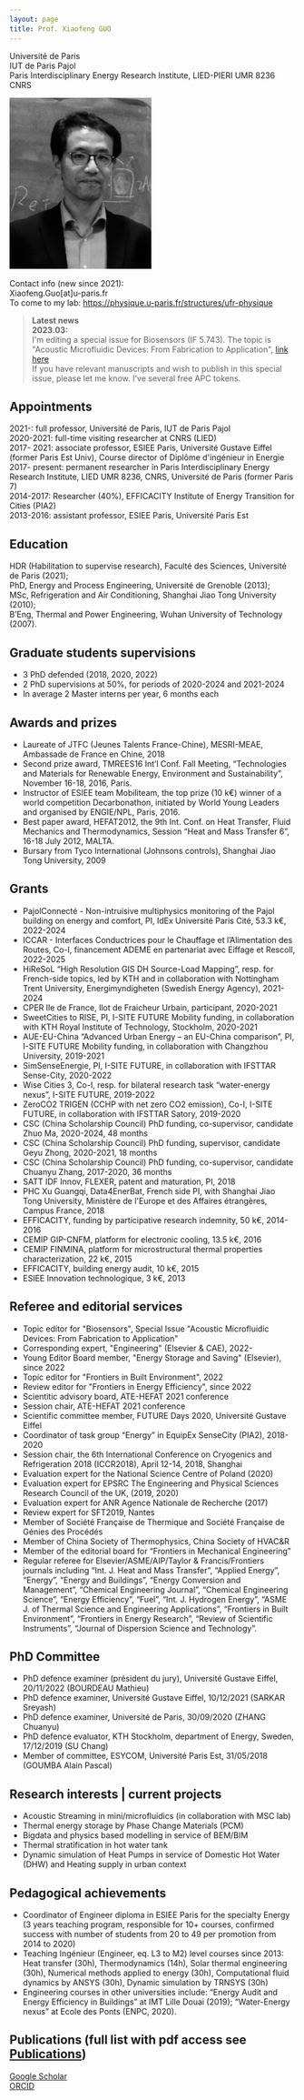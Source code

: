 ```yaml
---
layout: page
title: Prof. Xiaofeng GUO
---
```


 <!--#Prof. Xiaofeng Guo, Université de Paris-->

<!--Professor-->
Université de Paris
\
IUT de Paris Pajol
\
Paris Interdisciplinary Energy Research Institute, LIED-PIERI UMR 8236 CNRS

[<img src="static/img/guophddefense2020.jpg" width="250"/>](image.png)


Contact info (new since 2021):\
Xiaofeng.Guo[at]u-paris.fr\
To come to my lab: <https://physique.u-paris.fr/structures/ufr-physique>

> **Latest news**\
> __2023.03:__\
> I'm editing a special issue for Biosensors (IF 5.743). The topic is "Acoustic Microfluidic Devices: From Fabrication to Application", [link here](https://www.mdpi.com/journal/biosensors/special_issues/Y37EVF7U1I)\
> If you have relevant manuscripts and wish to publish in this special issue, please let me know. I've several free APC tokens.





## Appointments
2021-: full professor, Université de Paris, IUT de Paris Pajol \
2020-2021: full-time visiting researcher at CNRS (LIED)\
2017- 2021: associate professor, ESIEE Paris, Université Gustave Eiffel (former Paris Est Univ), Course director of Diplôme d'ingénieur in Energie
\
2017- present: permanent researcher in Paris Interdisciplinary Energy Research Institute, LIED UMR 8236, CNRS, Université de Paris (former Paris 7)
\
2014-2017: Researcher (40%), EFFICACITY Institute of Energy Transition for Cities (PIA2)
\
2013-2016: assistant professor, ESIEE Paris, Université Paris Est



## Education
HDR (Habilitation to supervise research), Faculté des Sciences, Université de Paris (2021);
\
PhD, Energy and Process Engineering, Université de Grenoble (2013);
\
MSc, Refrigeration and Air Conditioning, Shanghai Jiao Tong University (2010);
\
B’Eng, Thermal and Power Engineering, Wuhan University of Technology (2007).



## Graduate students supervisions
- 3 PhD defended (2018, 2020, 2022)
- 2 PhD supervisions at 50%, for periods of 2020-2024 and 2021-2024
- In average 2 Master interns per year, 6 months each



## Awards and prizes

- Laureate of JTFC (Jeunes Talents France-Chine), MESRI-MEAE, Ambassade de France en Chine, 2018
- Second prize award, TMREES16 Int’l Conf. Fall Meeting, “Technologies and Materials for Renewable Energy, Environment and Sustainability”, November 16-18, 2016, Paris.
- Instructor of ESIEE team Mobiliteam, the top prize (10 k€) winner of a world competition Decarbonathon, initiated by World Young Leaders and organised by ENGIE/NPL, Paris, 2016.
- Best paper award, HEFAT2012, the 9th Int. Conf. on Heat Transfer, Fluid Mechanics and Thermodynamics, Session “Heat and Mass Transfer 6”,  16-18 July 2012, MALTA.
- Bursary from Tyco International (Johnsons controls), Shanghai Jiao Tong University, 2009


## Grants

- PajolConnecté - Non-intruisive multiphysics monitoring of the Pajol building on energy and comfort, PI, IdEx Université Paris Cité, 53.3 k€, 2022-2024
- ICCAR - Interfaces Conductrices pour le Chauffage et l’Alimentation des Routes, Co-I, financement
ADEME en partenariat avec Eiffage et Rescoll, 2022-2025
- HiReSoL “High Resolution GIS DH Source-Load Mapping”, resp. for French-side topics, led by KTH and in collaboration with Nottingham Trent University, Energimyndigheten (Swedish Energy Agency), 2021-2024
- CPER Ile de France, Ilot de Fraicheur Urbain, participant, 2020-2021
- SweetCities to RISE, PI, I-SITE FUTURE Mobility funding, in collaboration with KTH Royal Institute of Technology, Stockholm, 2020-2021
- AUE-EU-China “Advanced Urban Energy – an EU-China comparison”, PI, I-SITE FUTURE Mobility funding, in collaboration with Changzhou University, 2019-2021
- SimSenseEnergie, PI, I-SITE FUTURE, in collaboration with IFSTTAR Sense-City, 2020-2022
- Wise Cities 3, Co-I, resp. for bilateral research task “water-energy nexus”, I-SITE FUTURE, 2019-2022
- ZeroCO2 TRIGEN (CCHP with net zero CO2 emission), Co-I, I-SITE FUTURE, in collaboration with IFSTTAR Satory, 2019-2020
- CSC (China Scholarship Council) PhD funding, co-supervisor, candidate Zhuo Ma, 2020-2024, 48 months
- CSC (China Scholarship Council) PhD funding, supervisor, candidate Geyu Zhong, 2020-2021, 18 months
- CSC (China Scholarship Council) PhD funding, co-supervisor, candidate Chuanyu Zhang, 2017-2020, 36 months
- SATT IDF Innov, FLEXER, patent and maturation, PI, 2018
- PHC Xu Guangqi, Data4EnerBat, French side PI, with Shanghai Jiao Tong University, Ministère de l'Europe et des Affaires étrangères, Campus France, 2018
- EFFICACITY, funding by participative research indemnity, 50 k€, 2014-2016
- CEMIP GIP-CNFM, platform for electronic cooling, 13.5 k€, 2016
- CEMIP FINMINA, platform for microstructural thermal properties characterization, 22 k€, 2015
- EFFICACITY, building energy audit, 10 k€, 2015
- ESIEE Innovation technologique, 3 k€, 2013


## Referee and editorial services
- Topic editor for "Biosensors", Special Issue "Acoustic Microfluidic Devices: From Fabrication to Application"
- Corresponding expert, "Engineering" (Elsevier & CAE), 2022-
- Young Editor Board member, "Energy Storage and Saving" (Elsevier), since 2022
- Topic editor for "Frontiers in Built Environment", 2022
- Review editor for "Frontiers in Energy Efficiency", since 2022
- Scientitic advisory board, ATE-HEFAT 2021 conference
- Session chair, ATE-HEFAT 2021 conference
- Scientific committee member, FUTURE Days 2020, Université Gustave Eiffel
- Coordinator of task group “Energy” in EquipEx SenseCity (PIA2), 2018-2020
- Session chair, the 6th International Conference on Cryogenics and Refrigeration 2018 (ICCR2018), April 12-14, 2018, Shanghai
- Evaluation expert for the National Science Centre of Poland (2020)
- Evaluation expert for EPSRC The Engineering and Physical Sciences Research Council of the UK, (2019, 2020)
- Evaluation expert for ANR Agence Nationale de Recherche (2017)
- Review expert for SFT2019, Nantes
- Member of Société Française de Thermique and Société Française de Génies des Procédés
- Member of China Society of Thermophysics, China Society of HVAC&R
- Member of the editorial board for “Frontiers in Mechanical Engineering”
- Regular referee for Elsevier/ASME/AIP/Taylor & Francis/Frontiers journals including “Int. J. Heat and Mass Transfer”, “Applied Energy”, “Energy”, “Energy and Buildings”, “Energy Conversion and Management”, “Chemical Engineering Journal”, “Chemical Engineering Science”, “Energy Efficiency”, “Fuel”, “Int. J. Hydrogen Energy”, “ASME J. of Thermal Science and Engineering Applications”, “Frontiers in Built Environment”, “Frontiers in Energy Research”, “Review of Scientific Instruments”, “Journal of Dispersion Science and Technology”.



## PhD Committee
- PhD defence examiner (président du jury), Université Gustave Eiffel, 20/11/2022 (BOURDEAU Mathieu)
- PhD defence examiner, Université Gustave Eiffel, 10/12/2021 (SARKAR Sreyash)
- PhD defence examiner, Université de Paris, 30/09/2020 (ZHANG Chuanyu)
- PhD defence evaluator, KTH Stockholm, department of Energy, Sweden, 17/12/2019 (SU Chang)
- Member of committee, ESYCOM, Université Paris Est, 31/05/2018 (GOUMBA Alain Pascal)


## Research interests | current projects
- Acoustic Streaming in mini/microfluidics (in collaboration with MSC lab)
- Thermal energy storage by Phase Change Materials (PCM)
- Bigdata and physics based modelling in service of BEM/BIM
- Thermal stratification in hot water tank
- Dynamic simulation of Heat Pumps in service of Domestic Hot Water (DHW) and Heating supply in urban context


## Pedagogical achievements

- Coordinator of Engineer diploma in ESIEE Paris for the specialty Energy (3 years teaching program, responsible for 10+ courses, confirmed success with number of students from 20 to 49 per promotion from 2014 to 2020)
- Teaching Ingénieur (Engineer, eq. L3 to M2) level courses since 2013: Heat transfer (30h), Thermodynamics (14h), Solar thermal engineering (30h), Numerical methods applied to energy (30h), Computational fluid dynamics by ANSYS (30h), Dynamic simulation by TRNSYS (30h)
- Engineering courses in other universities include: “Energy Audit and Energy Efficiency in Buildings” at IMT Lille Douai (2019); “Water-Energy nexus” at Ecole des Ponts (ENPC, 2020).



## Publications (full list with pdf access see [Publications](publications))
[Google Scholar](https://scholar.google.com/citations?user=_5niNDcAAAAJ&hl=en)
\
[ORCID](https://orcid.org/my-orcid?orcid=0000-0001-5306-1219)

